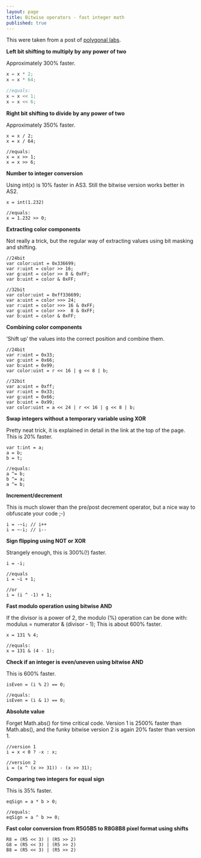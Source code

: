 ```yaml
---
layout: page
title: Bitwise operators - fast integer math
published: true
---
```


This were taken from a post of [polygonal labs](http://lab.polygonal.de/2007/05/10/bitwise-gems-fast-integer-math/).

**Left bit shifting to multiply by any power of two**

Approximately 300% faster.

```javascript
x = x * 2;
x = x * 64;

//equals:
x = x << 1;
x = x << 6;
```

**Right bit shifting to divide by any power of two**

Approximately 350% faster.
```actionscript3
x = x / 2;
x = x / 64;

//equals:
x = x >> 1;
x = x >> 6;
```
**Number to integer conversion**

Using int(x) is 10% faster in AS3. Still the bitwise version works better in AS2.
```actionscript3
x = int(1.232)

//equals:
x = 1.232 >> 0;
```
**Extracting color components**

Not really a trick, but the regular way of extracting values using bit masking and shifting.
```actionscript3
//24bit
var color:uint = 0x336699;
var r:uint = color >> 16;
var g:uint = color >> 8 & 0xFF;
var b:uint = color & 0xFF;

//32bit
var color:uint = 0xff336699;
var a:uint = color >>> 24;
var r:uint = color >>> 16 & 0xFF;
var g:uint = color >>>  8 & 0xFF;
var b:uint = color & 0xFF;
```
**Combining color components**

‘Shift up’ the values into the correct position and combine them.
```actionscript3
//24bit
var r:uint = 0x33;
var g:uint = 0x66;
var b:uint = 0x99;
var color:uint = r << 16 | g << 8 | b;

//32bit
var a:uint = 0xff;
var r:uint = 0x33;
var g:uint = 0x66;
var b:uint = 0x99;
var color:uint = a << 24 | r << 16 | g << 8 | b;
```
**Swap integers without a temporary variable using XOR**

Pretty neat trick, it is explained in detail in the link at the top of the page. This is 20% faster.
```actionscript3
var t:int = a;
a = b;
b = t;

//equals:
a ^= b;
b ^= a;
a ^= b;
```
**Increment/decrement**

This is much slower than the pre/post decrement operator, but a nice way to obfuscate your code ;-)
```actionscript3
i = -~i; // i++
i = ~-i; // i--
```
**Sign flipping using NOT or XOR**

Strangely enough, this is 300%(!) faster.
```actionscript3
i = -i;

//equals
i = ~i + 1;

//or
i = (i ^ -1) + 1;
```
**Fast modulo operation using bitwise AND**

If the divisor is a power of 2, the modulo (%) operation can be done with:
modulus = numerator & (divisor - 1);
This is about 600% faster.
```actionscript3
x = 131 % 4;

//equals:
x = 131 & (4 - 1);
```
**Check if an integer is even/uneven using bitwise AND**

This is 600% faster.
```actionscript3
isEven = (i % 2) == 0;

//equals:
isEven = (i & 1) == 0;
```
**Absolute value**

Forget Math.abs() for time critical code. Version 1 is 2500% faster than Math.abs(), and the funky bitwise version 2 is again 20% faster than version 1.
```actionscript3
//version 1
i = x < 0 ? -x : x;

//version 2
i = (x ^ (x >> 31)) - (x >> 31);
```
**Comparing two integers for equal sign**

This is 35% faster.
```actionscript3
eqSign = a * b > 0;

//equals:
eqSign = a ^ b >= 0;
```
**Fast color conversion from R5G5B5 to R8G8B8 pixel format using shifts**
```actionscript3
R8 = (R5 << 3) | (R5 >> 2)
G8 = (R5 << 3) | (R5 >> 2)
B8 = (R5 << 3) | (R5 >> 2)
```
